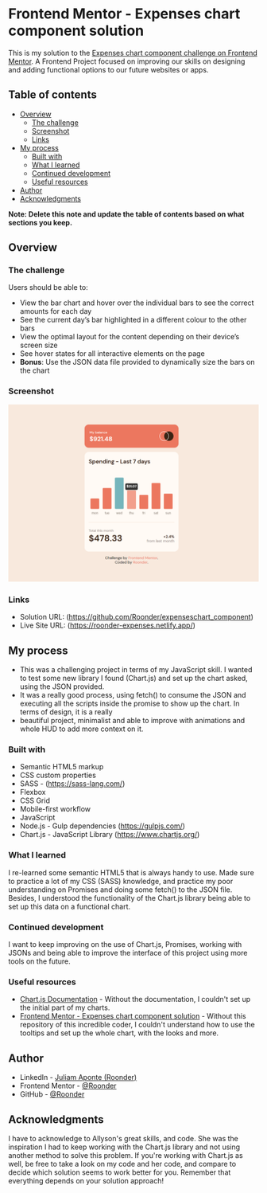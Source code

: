 # Frontend Mentor - Expenses chart component solution

This is my solution to the [Expenses chart component challenge on Frontend Mentor](https://www.frontendmentor.io/challenges/expenses-chart-component-e7yJBUdjwt). A Frontend Project focused on improving our skills on designing and adding functional options to our future websites or apps.

## Table of contents

- [Overview](#overview)
  - [The challenge](#the-challenge)
  - [Screenshot](#screenshot)
  - [Links](#links)
- [My process](#my-process)
  - [Built with](#built-with)
  - [What I learned](#what-i-learned)
  - [Continued development](#continued-development)
  - [Useful resources](#useful-resources)
- [Author](#author)
- [Acknowledgments](#acknowledgments)

**Note: Delete this note and update the table of contents based on what sections you keep.**

## Overview

### The challenge

Users should be able to:

- View the bar chart and hover over the individual bars to see the correct amounts for each day
- See the current day’s bar highlighted in a different colour to the other bars
- View the optimal layout for the content depending on their device’s screen size
- See hover states for all interactive elements on the page
- **Bonus**: Use the JSON data file provided to dynamically size the bars on the chart

### Screenshot

![](./screenshot.png)

### Links

- Solution URL: (https://github.com/Roonder/expenseschart_component)
- Live Site URL: (https://roonder-expenses.netlify.app/)

## My process

 - This was a challenging project in terms of my JavaScript skill. I wanted to test some new library I found (Chart.js) and set up the chart asked, using the JSON provided.
 - It was a really good process, using fetch() to consume the JSON and executing all the scripts inside the promise to show up the chart. In terms of design, it is a really
 - beautiful project, minimalist and able to improve with animations and whole HUD to add more context on it.

### Built with

- Semantic HTML5 markup
- CSS custom properties
- SASS - (https://sass-lang.com/)
- Flexbox
- CSS Grid
- Mobile-first workflow
- JavaScript
- Node.js - Gulp dependencies (https://gulpjs.com/)
- Chart.js - JavaScript Library (https://www.chartjs.org/)

### What I learned

I re-learned some semantic HTML5 that is always handy to use. Made sure to practice a lot of my CSS (SASS) knowledge, and practice my poor understanding on Promises and doing some
fetch() to the JSON file. Besides, I understood the functionality of the Chart.js library being able to set up this data on a functional chart.


### Continued development

I want to keep improving on the use of Chart.js, Promises, working with JSONs and being able to improve the interface of this project using more tools on the future.

### Useful resources

- [Chart.js Documentation](https://www.chartjs.org/docs/latest/) - Without the documentation, I couldn't set up the initial part of my charts.
- [Frontend Mentor - Expenses chart component solution](https://github.com/allyson-s-code/expense-chart-component) - Without this repository of this incredible coder, I couldn't understand how to use the tooltips and set up the whole chart, with the looks and more.

## Author

- LinkedIn - [Juliam Aponte (Roonder)](https://www.linkedin.com/in/roonderdev/)
- Frontend Mentor - [@Roonder](https://www.frontendmentor.io/profile/Roonder)
- GitHub - [@Roonder](https://github.com/Roonder)

## Acknowledgments

I have to acknowledge to Allyson's great skills, and code. She was the inspiration I had to keep working with the Chart.js library and not using another method to solve this problem.
If you're working with Chart.js as well, be free to take a look on my code and her code, and compare to decide which solution seems to work better for you. Remember that everything
depends on your solution approach!